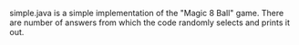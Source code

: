 simple.java is a simple implementation of the "Magic 8 Ball" game. There are number of answers from which the code randomly selects and prints it out.
